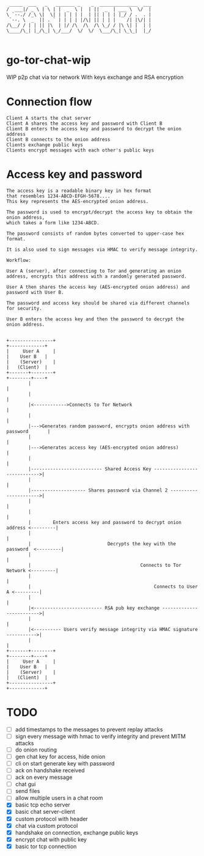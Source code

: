 ```
 _____  ___   _   _______ _    _  ______________  ___
/  ___|/ _ \ | \ | |  _  \ |  | ||  _  | ___ \  \/  |
\ `--./ /_\ \|  \| | | | | |  | || | | | |_/ / .  . |
 `--. \  _  || . ` | | | | |/\| || | | |    /| |\/| |
/\__/ / | | || |\  | |/ /\  /\  /\ \_/ / |\ \| |  | |
\____/\_| |_/\_| \_/___/  \/  \/  \___/\_| \_\_|  |_/
                                                     

```
# go-tor-chat-wip
WIP p2p chat via tor network
With keys exchange and RSA encryption

# Connection flow
```
Client A starts the chat server
Client A shares the access key and password with Client B
Client B enters the access key and password to decrypt the onion address
Client B connects to the onion address
Clients exchange public keys
Clients encrypt messages with each other's public keys
```


# Access key and password
```
The access key is a readable binary key in hex format
that resembles 1234-ABCD-EFGH-5678....
This key represents the AES-encrypted onion address.

The password is used to encrypt/decrypt the access key to obtain the onion address,
which takes a form like 1234-ABCD.

The password consists of random bytes converted to upper-case hex format.

It is also used to sign messages via HMAC to verify message integrity.

Workflow:

User A (server), after connecting to Tor and generating an onion address, encrypts this address with a randomly generated password.

User A then shares the access key (AES-encrypted onion address) and password with User B.

The password and access key should be shared via different channels for security.

User B enters the access key and then the password to decrypt the onion address.

                                                                       
+----------------+                                                        +-------------+
|     User A     |                                                        |    User B   |
|    (Server)    |                                                        |   (Client)  |
+-------+--------+                                                        +--------+----+
        |                                                                          |
        |                                                                          |
        |<------------>Connects to Tor Network                                     |
        |                                                                          |
        |--->Generates random password, encrypts onion address with password       |
        |                                                                          |
        |--->Generates access key (AES-encrypted onion address)                    |
        |                                                                          |
        |-------------------------- Shared Access Key ---------------------------->|
        |                                                                          |
        |-------------------- Shares password via Channel 2 ---------------------->|
        |                                                                          |
        |                                                                          |
        |        Enters access key and password to decrypt onion address <---------|
        |                                                                          |
        |                            Decrypts the key with the password  <---------|
        |                                                                          |
        |                                        Connects to Tor Network <---------|
        |                                                                          |
        |                                             Connects to User A <---------|
        |                                                                          |
        |<------------------------- RSA pub key exchange ------------------------->|
        |                                                                          |
        |<---------- Users verify message integrity via HMAC signature ----------->|
        |                                                                          |
+-------+--------+                                                        +--------+----+
|     User A     |                                                        |    User B   |
|    (Server)    |                                                        |   (Client)  |
+----------------+                                                        +-------------+
```


# TODO
- [ ] add timestamps to the messages to prevent replay attacks
- [ ] sign every message with hmac to verify integrity and prevent MITM attacks
- [ ] do onion routing
- [ ] gen chat key for access, hide onion
- [ ] cli on start generate key with password
- [ ] ack on handshake received
- [ ] ack on every message
- [ ] chat gui
- [ ] send files
- [ ] allow multiple users in a chat room
- [x] basic tcp echo server
- [x] basic chat server-client
- [x] custom protocol with header
- [x] chat via custom protocol
- [x] handshake on connection, exchange public keys
- [x] encrypt chat with public key
- [x] basic tor tcp connection
